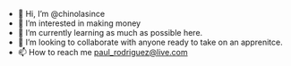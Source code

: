 - 👋 Hi, I’m @chinolasince
- 👀 I’m interested in making money
- 🌱 I’m currently learning as much as possible here.
- 💞️ I’m looking to collaborate with anyone ready to take on an apprenitce.
- 📫 How to reach me paul_rodriguez@live.com

<!---
chinolasince/chinolasince is a ✨ special ✨ repository because its `README.md` (this file) appears on your GitHub profile.
You can click the Preview link to take a look at your changes.
--->
